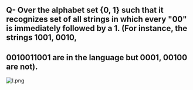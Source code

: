## Q- Over the alphabet set {0, 1} such that it recognizes set of all strings in which every "00" is immediately followed by a 1. (For instance, the strings 1001, 0010, 
## 0010011001 are in the language but 0001, 00100 are not).

![I.png](https://github.com/Tan12d/Oracle-Database-Problems/assets/100254217/884a641b-f671-4f51-8ea5-4034ec8ee2fc)
